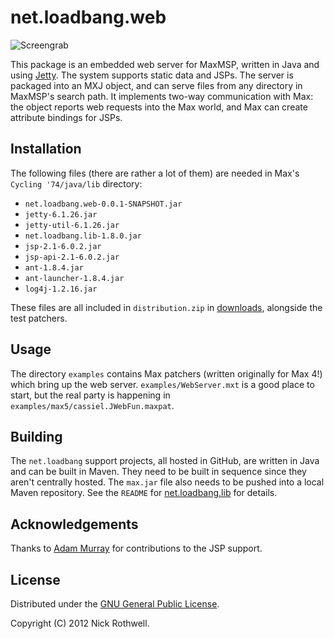 # net.loadbang.web

![Screengrab][grab]

This package is an embedded web server for MaxMSP, written in Java and
using [Jetty][jetty]. The system supports static data and JSPs. The
server is packaged into an MXJ object, and can serve files from any
directory in MaxMSP's search path. It implements two-way communication
with Max: the object reports web requests into the Max world, and Max
can create attribute bindings for JSPs.

## Installation

The following files (there are rather a lot of them) are needed in Max's
`Cycling '74/java/lib` directory:

- `net.loadbang.web-0.0.1-SNAPSHOT.jar`
- `jetty-6.1.26.jar`
- `jetty-util-6.1.26.jar`
- `net.loadbang.lib-1.8.0.jar`
- `jsp-2.1-6.0.2.jar`
- `jsp-api-2.1-6.0.2.jar`
- `ant-1.8.4.jar`
- `ant-launcher-1.8.4.jar`
- `log4j-1.2.16.jar`

These files are all included in `distribution.zip` in
[downloads][downloads], alongside the test patchers.

## Usage

The directory `examples` contains Max patchers (written originally for
Max 4!) which bring up the web server. `examples/WebServer.mxt` is a
good place to start, but the real party is happening in
`examples/max5/cassiel.JWebFun.maxpat`.

## Building

The `net.loadbang` support projects, all hosted in GitHub, are written
in Java and can be built in Maven. They need to be built in sequence
since they aren't centrally hosted. The `max.jar` file also needs to be
pushed into a local Maven repository. See the `README` for
[net.loadbang.lib][loadbang-lib] for details.

## Acknowledgements

Thanks to [Adam Murray][adam] for contributions to the JSP support.

## License

Distributed under the [GNU General Public License][gpl].

Copyright (C) 2012 Nick Rothwell.

[grab]: https://github.com/downloads/cassiel/net.loadbang.web/grab.png
[jetty]: http://jetty.codehaus.org/jetty/
[loadbang-lib]: https://github.com/cassiel/net.loadbang.lib
[downloads]: https://github.com/cassiel/net.loadbang.web/downloads
[adam]: http://compusition.com/web/about
[gpl]: http://www.gnu.org/copyleft/gpl.html

